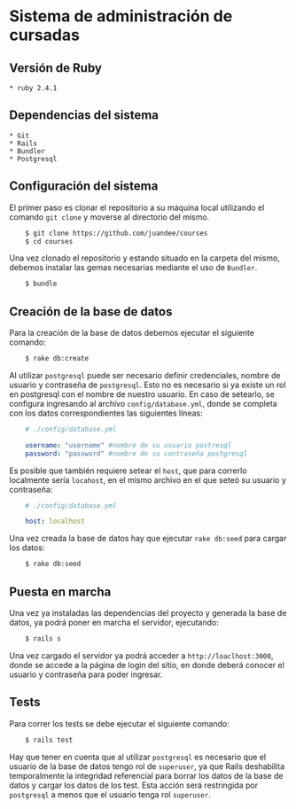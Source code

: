 # Sistema de administración de cursadas

## Versión de Ruby

	* ruby 2.4.1

## Dependencias del sistema

	* Git
	* Rails
	* Bundler
	* Postgresql

## Configuración del sistema 

El primer paso es clonar el repositorio a su máquina local utilizando el comando `git clone` y moverse al directorio del mismo.

```bash
	$ git clone https://github.com/juandee/courses
	$ cd courses
```

Una vez clonado el repositorio y estando situado en la carpeta del mismo, debemos instalar las gemas necesarias mediante el uso de `Bundler`.

```bash
	$ bundle
```

## Creación de la base de datos

Para la creación de la base de datos debemos ejecutar el siguiente comando:

```bash
	$ rake db:create
```

Al utilizar `postgresql` puede ser necesario definir credenciales, nombre de usuario y contraseña de `postgresql`. Esto no es necesario si ya existe un rol en postgresql con el nombre de nuestro usuario.
En caso de setearlo, se configura ingresando al archivo `config/database.yml`, donde se completa con los datos correspondientes las siguientes líneas:

```yml
	# ./config/database.yml

	username: "username" #nombre de su usuario postresql
  	password: "password" #nombre de su contraseña postgresql
```

Es posible que también requiere setear el `host`, que para correrlo localmente sería `locahost`, en el mismo archivo en el que seteó su usuario y contraseña:

```yml
	# ./config/database.yml

	host: localhost
```

Una vez creada la base de datos hay que ejecutar `rake db:seed` para cargar los datos:

```bash
	$ rake db:seed
```

## Puesta en marcha

Una vez ya instaladas las dependencias del proyecto y generada la base de datos, ya podrá poner en marcha el servidor, ejecutando:

```bash
	$ rails s
```

Una vez cargado el servidor ya podrá acceder a `http://loaclhost:3000`, donde se accede a la página de login del sitio, en donde deberá conocer el usuario y contraseña para poder ingresar.

## Tests

Para correr los tests se debe ejecutar el siguiente comando:

```bash
	$ rails test
```

Hay que tener en cuenta que al utilizar `postgresql` es necesario que el usuario de la base de datos tengo rol de `superuser`, ya que Rails deshabilita temporalmente la integridad referencial para borrar los datos de la base de datos y cargar los datos de los test. Esta acción será restringida por `postgresql` a menos que el usuario tenga rol `superuser`.
